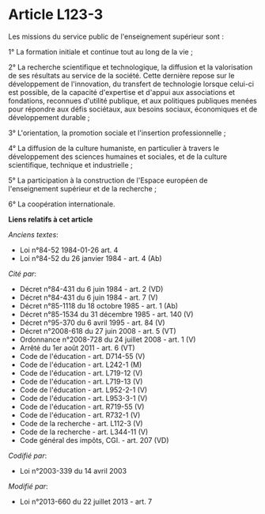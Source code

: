 # Article L123-3

Les missions du service public de l'enseignement supérieur sont :

1° La formation initiale et continue tout au long de la vie ;

2° La recherche scientifique et technologique, la diffusion et la valorisation de ses résultats au service de la société.
Cette dernière repose sur le développement de l'innovation, du transfert de technologie lorsque celui-ci est possible, de la
capacité d'expertise et d'appui aux associations et fondations, reconnues d'utilité publique, et aux politiques publiques
menées pour répondre aux défis sociétaux, aux besoins sociaux, économiques et de développement durable ;

3° L'orientation, la promotion sociale et l'insertion professionnelle ;

4° La diffusion de la culture humaniste, en particulier à travers le développement des sciences humaines et sociales, et de
la culture scientifique, technique et industrielle ; 

5° La participation à la construction de l'Espace européen de l'enseignement supérieur et de la recherche ;

6° La coopération internationale.

**Liens relatifs à cet article**

_Anciens textes_:

  - Loi n°84-52 1984-01-26 art. 4
  - Loi n°84-52 du 26 janvier 1984 - art. 4 (Ab)

_Cité par_:

  - Décret n°84-431 du 6 juin 1984 - art. 2 (VD)
  - Décret n°84-431 du 6 juin 1984 - art. 7 (V)
  - Décret n°85-1118 du 18 octobre 1985 - art. 1 (Ab)
  - Décret n°85-1534 du 31 décembre 1985 - art. 140 (V)
  - Décret n°95-370 du 6 avril 1995 - art. 84 (V)
  - Décret n°2008-618 du 27 juin 2008 - art. 5 (VT)
  - Ordonnance n°2008-728 du 24 juillet 2008 - art. 1 (V)
  - Arrêté du 1er août 2011 - art. 6 (VT)
  - Code de l'éducation - art. D714-55 (V)
  - Code de l'éducation - art. L242-1 (M)
  - Code de l'éducation - art. L719-12 (V)
  - Code de l'éducation - art. L719-13 (V)
  - Code de l'éducation - art. L952-2-1 (V)
  - Code de l'éducation - art. L953-3-1 (V)
  - Code de l'éducation - art. R719-55 (V)
  - Code de l'éducation - art. R732-1 (V)
  - Code de la recherche - art. L112-3 (V)
  - Code de la recherche - art. L344-11 (V)
  - Code général des impôts, CGI. - art. 207 (VD)

_Codifié par_:

  - Loi n°2003-339 du 14 avril 2003

_Modifié par_:

  - Loi n°2013-660 du 22 juillet 2013 - art. 7
